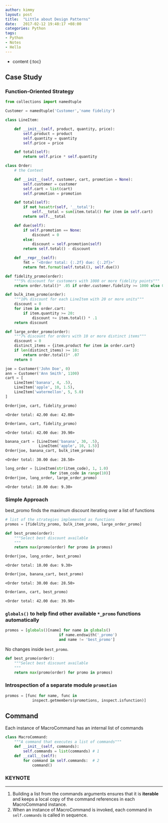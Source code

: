 ```yaml
---
author: kimmy
layout: post
title:  "Little about Design Patterns"
date:   2017-02-12 19:48:17 +08:00
categories: Python
tags:
- Python
- Notes
- Hello
---
```



* content
{:toc}



## Case Study

### Function-Oriented Strategy


```python
from collections import namedtuple

Customer = namedtuple('Customer','name fidelity')

class LineItem:

    def __init__(self, product, quantity, price):
        self.product = product
        self.quantity = quantity
        self.price = price

    def total(self):
        return self.price * self.quantity
```


```python
class Order:
    # the Context

    def __init__(self, customer, cart, promotion = None):
        self.customer = customer
        self.cart = list(cart)
        self.promotion = promotion

    def total(self):
        if not hasattr(self, '__total'):
            self.__total = sum(item.total() for item in self.cart)
        return self.__total

    def due(self):
        if self.promotion == None:
            discount = 0
        else:
            discount = self.promotion(self)
        return self.total() - discount

    def __repr__(self):
        fmt = '<Order total: {:.2f} due: {:.2f}>'
        return fmt.format(self.total(), self.due())

```


```python
def fidelity_promo(order):
    """5% discount for customers with 1000 or more fidelity points"""
    return order.total()* .05 if order.customer.fidelity >= 1000 else 0

def bulk_item_promo(order):
    """10% discount for each LineItem with 20 or more units"""
    discount = 0
    for item in order.cart:
        if item.quantity >= 20:
            discount += item.total() * .1
    return discount

def large_order_promo(order):
    """7% discount for orders with 10 or more distinct items"""
    discount = 0
    distinct_items = {item.product for item in order.cart}
    if len(distinct_items) >= 10:
        return order.total()* .07
    return 0
```


```python
joe = Customer('John Doe', 0)
ann = Customer('Ann Smith', 1100)
cart = [
    LineItem('banana', 4, .5),
    LineItem('apple', 10, 1.5),
    LineItem('watermellon', 5, 5.0)
]
```


```python
Order(joe, cart, fidelity_promo)
```




    <Order total: 42.00 due: 42.00>




```python
Order(ann, cart, fidelity_promo)
```




    <Order total: 42.00 due: 39.90>




```python
banana_cart = [LineItem('banana', 30, .5),
               LineItem('apple', 10, 1.5)]
Order(joe, banana_cart, bulk_item_promo)
```




    <Order total: 30.00 due: 28.50>




```python
long_order = [LineItem(str(item_code), 1, 1.0)
                    for item_code in range(10)]
Order(joe, long_order, large_order_promo)
```




    <Order total: 10.00 due: 9.30>



### Simple Approach

best_promo finds the maximum discount iterating over a list of functions


```python
# list of the strategies implemented as functions
promos = [fidelity_promo, bulk_item_promo, large_order_promo]

def best_promo(order):
    """Select best discount available
    """
    return max(promo(order) for promo in promos)
```


```python
Order(joe, long_order, best_promo)
```




    <Order total: 10.00 due: 9.30>




```python
Order(joe, banana_cart, best_promo)
```




    <Order total: 30.00 due: 28.50>




```python
Order(ann, cart, best_promo)
```




    <Order total: 42.00 due: 39.90>



### `globals()` to help find other available `*_promo` functions automatically


```python
promos = [globals()[name] for name in globals()
                        if name.endswith('_promo')
                        and name != 'best_promo']
```

No changes inside `best_promo`.


```python
def best_promo(order):
    """Select best discount available
    """
    return max(promo(order) for promo in promos)
```

### Introspection of a separate module `promotion`


```python
promos = [func for name, func in
            inspect.getmembers(promotions, inspect.isfunction)]
```

## Command

Each instance of MacroCommand has an internal list of commands


```python
class MacroCommand:
    """A command that executes a list of commands"""
    def __init__(self, commands):
        self.commands = list(commands) # 1
    def __call__(self):
        for command in self.commands:  # 2
            command()
```

### KEYNOTE
---
1. Building a list from the commands arguments ensures that it is **iterable** and keeps
    a local copy of the command references in each MacroCommand instance.
2. When an instance of MacroCommand is invoked, each command in `self.commands` is called in sequence.
